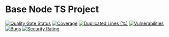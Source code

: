 # Base Node TS Project

[![Quality Gate Status](https://sonarcloud.io/api/project_badges/measure?project=ralvescostatech_node_typescript_base_proejct&metric=alert_status)](https://sonarcloud.io/summary/new_code?id=ralvescostatech_node_typescript_base_proejct)
[![Coverage](https://sonarcloud.io/api/project_badges/measure?project=ralvescostatech_node_typescript_base_proejct&metric=coverage)](https://sonarcloud.io/summary/new_code?id=ralvescostatech_node_typescript_base_proejct)
[![Duplicated Lines (%)](https://sonarcloud.io/api/project_badges/measure?project=ralvescostatech_node_typescript_base_proejct&metric=duplicated_lines_density)](https://sonarcloud.io/summary/new_code?id=ralvescostatech_node_typescript_base_proejct)
[![Vulnerabilities](https://sonarcloud.io/api/project_badges/measure?project=ralvescostatech_node_typescript_base_proejct&metric=vulnerabilities)](https://sonarcloud.io/summary/new_code?id=ralvescostatech_node_typescript_base_proejct)
[![Bugs](https://sonarcloud.io/api/project_badges/measure?project=ralvescostatech_node_typescript_base_proejct&metric=bugs)](https://sonarcloud.io/summary/new_code?id=ralvescostatech_node_typescript_base_proejct)
[![Security Rating](https://sonarcloud.io/api/project_badges/measure?project=ralvescostatech_node_typescript_base_proejct&metric=security_rating)](https://sonarcloud.io/summary/new_code?id=ralvescostatech_node_typescript_base_proejct)